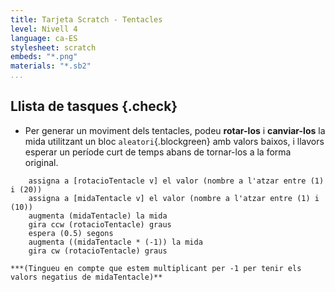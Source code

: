 ```yaml
---
title: Tarjeta Scratch - Tentacles
level: Nivell 4
language: ca-ES
stylesheet: scratch
embeds: "*.png"
materials: "*.sb2"
...
```


## Llista de tasques {.check}


+ Per generar un moviment dels tentacles, podeu **rotar-los** i **canviar-los** la mida utilitzant un bloc `aleatori`{.blockgreen} amb valors baixos, i llavors esperar un període curt de temps abans de tornar-los a la forma original.

```blocks
	assigna a [rotacioTentacle v] el valor (nombre a l'atzar entre (1) i (20))
	assigna a [midaTentacle v] el valor (nombre a l'atzar entre (1) i (10))
	augmenta (midaTentacle) la mida
	gira ccw (rotacioTentacle) graus
	espera (0.5) segons
	augmenta ((midaTentacle * (-1)) la mida
	gira cw (rotacioTentacle) graus
```
	
 	***(Tingueu en compte que estem multiplicant per -1 per tenir els valors negatius de midaTentacle)**
	
